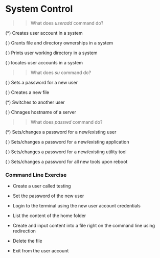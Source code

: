 # System Control

>> What does *useradd* command do?

(*) Creates user account in a system

( ) Grants file and directory ownerships in a system

( ) Prints user working directory in a system

( ) locates user accounts in a system



>> What does *su* command do?

 ( ) Sets a password for a new user

 ( ) Creates a new file

 (*) Switches to another user

 ( ) Chnages hostname of a server

 >> What does *passwd* command do?

 (*) Sets/changes a password for a new/existing user

 ( ) Sets/changes a password for a new/existing application

 ( ) Sets/changes a password for a new/existing utility tool

 ( ) Sets/changes a password  for all new tools upon reboot

### **Command Line Exercise**
 
- Create a user called testing

- Set the password of the new user

- Login to the terminal using the new user account credentials

- List the content of the home folder

- Create and input content into a file right on the command line using redirection

- Delete the file

- Exit from the user account